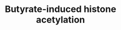 ---
annotations:
- id: PW:0000002
  parent: classic metabolic pathway
  type: Pathway Ontology
  value: classic metabolic pathway
authors:
- Egonw
- MaintBot
- Mkutmon
- Ariutta
- DeSl
communities:
- ONTOX
description: Metabolism of butyrate is suggested to be an energy source for histone
  acetylation.
last-edited: 2019-07-08
ndex: 9f094fb2-8b64-11eb-9e72-0ac135e8bacf
organisms:
- Homo sapiens
redirect_from:
- /index.php/Pathway:WP2366
- /instance/WP2366
- /instance/WP2366_r123102
revision: r123102
schema-jsonld:
- '@context': https://schema.org/
  '@id': https://wikipathways.github.io/pathways/WP2366.html
  '@type': Dataset
  creator:
    '@type': Organization
    name: WikiPathways
  description: Metabolism of butyrate is suggested to be an energy source for histone
    acetylation.
  keywords:
  - ACL
  - AKT
  - Acetyl CoA
  - Butyrate
  - Citrate
  - Glucose
  - HDACs
  license: CC0
  name: Butyrate-induced histone acetylation
seo: CreativeWork
title: Butyrate-induced histone acetylation
wpid: WP2366
---